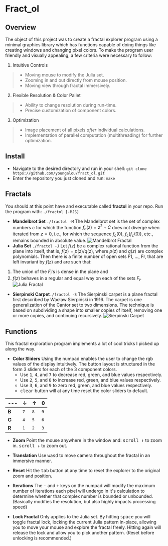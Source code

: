 **Fract_ol**
=======

## Overview
The object of this project was to create a fractal explorer program using a minimal graphics library which has functions capable of doing things like creating windows and changing pixel colors. To make the program user friendly and visually appealing, a few criteria were necessary to follow:
1. Intuitive Controls
>- Moving mouse to modify the Julia set.
>- Zooming in and out directly from mouse position.
>- Moving view through fractal immersively.
2. Flexible Resolution & Color Pallet
>- Ability to change resolution during run-time.
>- Precise customization of component colors.
3. Optimization
>- Image placement of all pixels *after* individual calculations.
>- Implementation of parallel computation (multithreading) for further optimization.

## Install
- <i class="icon-folder-open"></i> Navigate to the desired directory and run in your shell:
`git clone https://github.com/youngalou/fract_ol.git`
- <i class="icon-folder-open"></i> Enter the repository you just cloned and run:
`make`

## Fractals
You should at this point have and executable called **fractol** in your repo.
Run the program with: `./fractol [-MJS]`
- **Mandelbrot Set** `./fractol -M`
The Mandelbrot set is the set of complex numbers $c$ for which the function $f_c(z) = z^2 + C$ does not diverge when iterated from $z = 0$, i.e., for which the sequence $f_c(0)$, $f_c(f_c(0))$, etc., remains bounded in absolute value.
![Mandelbrot Fractal](http://www.fractalposter.com/images/mandelbrot_set_02_969_720_480.jpg)
- **Julia Set** `./fractol -J`
Let $f(z)$ be a complex rational function from the plane into itself, that is, $f(z) = p(z)/q(z)$, where $p(z)$ and $q(z)$ are complex polynomials. Then there is a finite number of open sets F1, ..., Fr, that are left invariant by $f(z)$ and are such that:
1. The union of the $F_i$'s is dense in the plane and
2. $f(z)$ behaves in a regular and equal way on each of the sets $F_i$.
![Julia Fractal](http://nuclear.mutantstargoat.com/articles/sdr_fract/julia_dust_big.png)
- **Sierpinski Carpet**`./fractol -S`
The Sierpinski carpet is a plane fractal first described by Wacław Sierpiński in 1916. The carpet is one generalization of the Cantor set to two dimensions. The technique is based on subdividing a shape into smaller copies of itself, removing one or more copies, and continuing recursively.
![Sierpinski Carpet](http://paulbourke.net/fractals/carpet/hadamard.gif)

## Functions
This fractal exploration program implements a lot of cool tricks I picked up along the way.
- **Color Sliders**
Using the numpad enables the user to change the rgb values of the display intuitively. The button layout is structured in the form 3 sliders for each of the 3 component colors.
	- Use <kbd>1</kbd>, <kbd>4</kbd>, and <kbd>7</kbd> to decrease red, green, and blue values respectively.
	- Use <kbd>2</kbd>, <kbd>5</kbd>, and <kbd>8</kbd> to increase red, green, and blue values respectively.
	- Use <kbd>3</kbd>, <kbd>6</kbd>, and <kbd>9</kbd> to zero red, green, and blue values respectively.
	- <kbd>clear</kbd> button will at any time reset the color sliders to default.
	
--- | &darr; | &uarr; | 0
--- | --- | --- | ---
**B** | <kbd>7</kbd> | <kbd>8</kbd> | <kbd>9</kbd>
**G** | <kbd>4</kbd> | <kbd>5</kbd> | <kbd>6</kbd>
**R** | <kbd>1</kbd> | <kbd>2</kbd> | <kbd>3</kbd>

- **Zoom**
Point the mouse anywhere in the window and:
<kbd>scroll &uarr;</kbd> to zoom in.
<kbd>scroll &darr;</kbd> to zoom out.

- **Translation**
Use <kbd>w</kbd><kbd>a</kbd><kbd>s</kbd><kbd>d</kbd> to move camera throughout the fractal in an immersive manner.

- **Reset**
Hit the <kbd>tab</kbd> button at any time to reset the explorer to the original zoom and position.

- **Iterations**
The <kbd>-</kbd> and <kbd>+</kbd> keys on the numpad will modify the maximum number of iterations each pixel will undergo in it's calculation to determine whether that complex number is bounded or unbounded. (Basically modifies the resolution, but also highly impacts processing speed)

- **Lock Fractal**
Only applies to the Julia set. By hitting <kbd>space</kbd> you will toggle fractal lock, locking the current Julia pattern in-place, allowing you to move your mouse and explore the fractal freely. Hitting again will release the lock and allow you to pick another pattern. (Reset before unlocking is recommended.)
